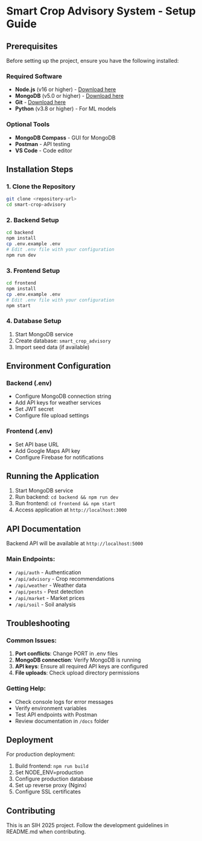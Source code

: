 # Smart Crop Advisory System - Setup Guide

## Prerequisites

Before setting up the project, ensure you have the following installed:

### Required Software
- **Node.js** (v16 or higher) - [Download here](https://nodejs.org/)
- **MongoDB** (v5.0 or higher) - [Download here](https://www.mongodb.com/try/download/community)
- **Git** - [Download here](https://git-scm.com/downloads)
- **Python** (v3.8 or higher) - For ML models

### Optional Tools
- **MongoDB Compass** - GUI for MongoDB
- **Postman** - API testing
- **VS Code** - Code editor

## Installation Steps

### 1. Clone the Repository
```bash
git clone <repository-url>
cd smart-crop-advisory
```

### 2. Backend Setup
```bash
cd backend
npm install
cp .env.example .env
# Edit .env file with your configuration
npm run dev
```

### 3. Frontend Setup
```bash
cd frontend
npm install
cp .env.example .env
# Edit .env file with your configuration
npm start
```

### 4. Database Setup
1. Start MongoDB service
2. Create database: `smart_crop_advisory`
3. Import seed data (if available)

## Environment Configuration

### Backend (.env)
- Configure MongoDB connection string
- Add API keys for weather services
- Set JWT secret
- Configure file upload settings

### Frontend (.env)
- Set API base URL
- Add Google Maps API key
- Configure Firebase for notifications

## Running the Application

1. Start MongoDB service
2. Run backend: `cd backend && npm run dev`
3. Run frontend: `cd frontend && npm start`
4. Access application at `http://localhost:3000`

## API Documentation

Backend API will be available at `http://localhost:5000`

### Main Endpoints:
- `/api/auth` - Authentication
- `/api/advisory` - Crop recommendations
- `/api/weather` - Weather data
- `/api/pests` - Pest detection
- `/api/market` - Market prices
- `/api/soil` - Soil analysis

## Troubleshooting

### Common Issues:

1. **Port conflicts**: Change PORT in .env files
2. **MongoDB connection**: Verify MongoDB is running
3. **API keys**: Ensure all required API keys are configured
4. **File uploads**: Check upload directory permissions

### Getting Help:
- Check console logs for error messages
- Verify environment variables
- Test API endpoints with Postman
- Review documentation in `/docs` folder

## Deployment

For production deployment:
1. Build frontend: `npm run build`
2. Set NODE_ENV=production
3. Configure production database
4. Set up reverse proxy (Nginx)
5. Configure SSL certificates

## Contributing

This is an SIH 2025 project. Follow the development guidelines in README.md when contributing.
